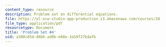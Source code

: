 ```yaml
---
content_type: resource
description: Problem set on differential equations.
file: https://ol-ocw-studio-app-production.s3.amazonaws.com/courses/18-034-honors-differential-equations-spring-2009/a380c05d46bbad0be08e3a59f27b4afb_MIT18_034s09_pset04.pdf
file_type: application/pdf
resourcetype: Document
title: 'Problem Set #4'
uid: a380c05d-46bb-ad0b-e08e-3a59f27b4afb
---
```

